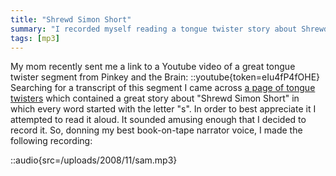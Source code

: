 ```yaml
---
title: "Shrewd Simon Short"
summary: "I recorded myself reading a tongue twister story about Shrewd Simon Short."
tags: [mp3]
---
```


My mom recently sent me a link to a Youtube video of a great tongue twister segment from Pinkey and the Brain:
::youtube{token=eIu4fP4fOHE}
Searching for a transcript of this segment I came across [a page of tongue twisters](http://www.davescooltoys.com/twists.html) which contained a great story about "Shrewd Simon Short" in which every word started with the letter "s". In order to best appreciate it I attempted to read it aloud. It sounded amusing enough that I decided to record it. So, donning my best book-on-tape narrator voice, I made the following recording:

::audio{src=/uploads/2008/11/sam.mp3}
